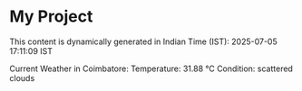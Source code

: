 # My Project

This content is dynamically generated in Indian Time (IST): 2025-07-05 17:11:09 IST


Current Weather in Coimbatore:
Temperature: 31.88 °C
Condition: scattered clouds
